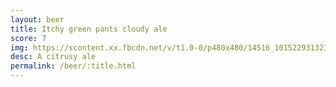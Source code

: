 ```yaml
---
layout: beer
title: Itchy green pants cloudy ale
score: 7
img: https://scontent.xx.fbcdn.net/v/t1.0-0/p480x480/14516_10152293132388745_1804956545_n.jpg?oh=00651ab68ff92905288e240d1d2ce86b&oe=586F20B6
desc: A citrusy ale
permalink: /beer/:title.html
---
```

